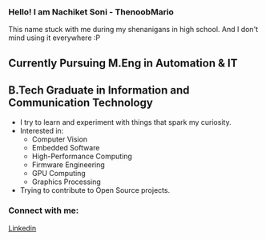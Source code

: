 ### Hello! I am Nachiket Soni - ThenoobMario

This name stuck with me during my shenanigans in high school. And I don't mind using it everywhere :P

## Currently Pursuing M.Eng in Automation & IT

## B.Tech Graduate in Information and Communication Technology
- I try to learn and experiment with things that spark my curiosity.
- Interested in:
    - Computer Vision
    - Embedded Software
    - High-Performance Computing
    - Firmware Engineering
    - GPU Computing
    - Graphics Processing
- Trying to contribute to Open Source projects.

### Connect with me:

[Linkedin]

<br />

[Linkedin]: https://www.linkedin.com/in/nachiket-soni-9519021aa/
